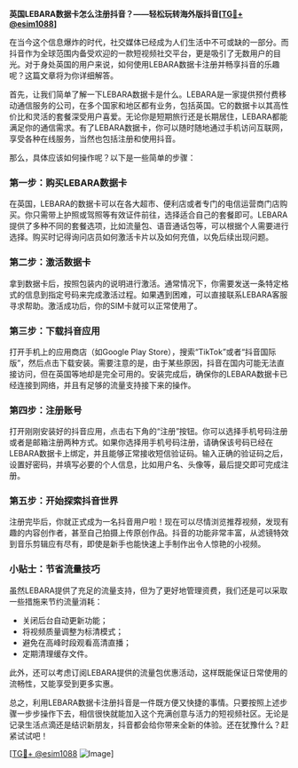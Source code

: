 **英国LEBARA数据卡怎么注册抖音？——轻松玩转海外版抖音[[TG💪+ @esim1088](https://t.me/s/esim1088)]**

在当今这个信息爆炸的时代，社交媒体已经成为人们生活中不可或缺的一部分。而抖音作为全球范围内备受欢迎的一款短视频社交平台，更是吸引了无数用户的目光。对于身处英国的用户来说，如何使用LEBARA数据卡注册并畅享抖音的乐趣呢？这篇文章将为你详细解答。

首先，让我们简单了解一下LEBARA数据卡是什么。LEBARA是一家提供预付费移动通信服务的公司，在多个国家和地区都有业务，包括英国。它的数据卡以其高性价比和灵活的套餐深受用户喜爱。无论你是短期旅行还是长期居住，LEBARA都能满足你的通信需求。有了LEBARA数据卡，你可以随时随地通过手机访问互联网，享受各种在线服务，当然也包括注册和使用抖音。

那么，具体应该如何操作呢？以下是一些简单的步骤：

### **第一步：购买LEBARA数据卡**
在英国，LEBARA的数据卡可以在各大超市、便利店或者专门的电信运营商门店购买。你只需带上护照或驾照等有效证件前往，选择适合自己的套餐即可。LEBARA提供了多种不同的套餐选项，比如流量包、语音通话包等，可以根据个人需要进行选择。购买时记得询问店员如何激活卡片以及如何充值，以免后续出现问题。

### **第二步：激活数据卡**
拿到数据卡后，按照包装内的说明进行激活。通常情况下，你需要发送一条特定格式的信息到指定号码来完成激活过程。如果遇到困难，可以直接联系LEBARA客服寻求帮助。激活成功后，你的SIM卡就可以正常使用了。

### **第三步：下载抖音应用**
打开手机上的应用商店（如Google Play Store），搜索“TikTok”或者“抖音国际版”，然后点击下载安装。需要注意的是，由于某些原因，抖音在国内可能无法直接访问，但在英国等地却是完全可用的。安装完成后，确保你的LEBARA数据卡已经连接到网络，并且有足够的流量支持接下来的操作。

### **第四步：注册账号**
打开刚刚安装好的抖音应用，点击右下角的“注册”按钮。你可以选择手机号码注册或者是邮箱注册两种方式。如果你选择用手机号码注册，请确保该号码已经在LEBARA数据卡上绑定，并且能够正常接收短信验证码。输入正确的验证码之后，设置好密码，并填写必要的个人信息，比如用户名、头像等，最后提交即可完成注册。

### **第五步：开始探索抖音世界**
注册完毕后，你就正式成为一名抖音用户啦！现在可以尽情浏览推荐视频，发现有趣的内容创作者，甚至自己拍摄上传原创作品。抖音的功能非常丰富，从滤镜特效到音乐剪辑应有尽有，即使是新手也能快速上手制作出令人惊艳的小视频。

### **小贴士：节省流量技巧**
虽然LEBARA提供了充足的流量支持，但为了更好地管理资费，我们还是可以采取一些措施来节约流量消耗：
- 关闭后台自动更新功能；
- 将视频质量调整为标清模式；
- 避免在高峰时段观看高清直播；
- 定期清理缓存文件。

此外，还可以考虑订阅LEBARA提供的流量包优惠活动，这样既能保证日常使用的流畅性，又能享受到更多实惠。

总之，利用LEBARA数据卡注册抖音是一件既方便又快捷的事情。只要按照上述步骤一步步操作下去，相信很快就能加入这个充满创意与活力的短视频社区。无论是记录生活点滴还是结识新朋友，抖音都会给你带来全新的体验。还在犹豫什么？赶紧试试吧！

[[TG💪+ @esim1088](https://t.me/s/esim1088) ![Image](https://i.postimg.cc/4NQfJmqS/Snipaste-2025-05-13-00-14-12.png)]